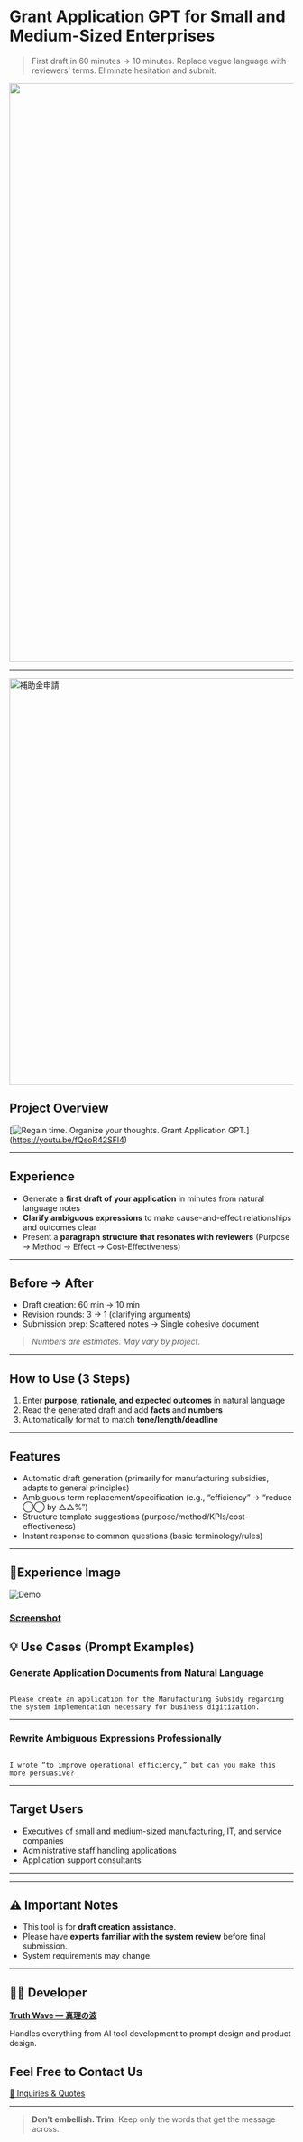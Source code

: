# Grant Application GPT for Small and Medium-Sized Enterprises

> First draft in 60 minutes → 10 minutes.
> Replace vague language with reviewers' terms.
> Eliminate hesitation and submit.

<p align="center">
<img width="1536" height="1024" alt="補助金申請 (2)" src="https://github.com/user-attachments/assets/dda992b8-bfa0-44da-b5b9-21dfc14f4c74" />
</p>

---
<img width="1280" height="720" alt="補助金申請" src="https://github.com/user-attachments/assets/8dcaed43-3bc8-4e5c-875b-4c55ccaff228" />

## Project Overview
[![Regain time. Organize your thoughts. Grant Application GPT.](https://github.com/user-attachments/assets/8dcaed43-3bc8-4e5c-875b-4c55ccaff228)] (https://youtu.be/fQsoR42SFl4)

---

## Experience

- Generate a **first draft of your application** in minutes from natural language notes
- **Clarify ambiguous expressions** to make cause-and-effect relationships and outcomes clear
- Present a **paragraph structure that resonates with reviewers** (Purpose → Method → Effect → Cost-Effectiveness)

---

## Before → After

- Draft creation: 60 min → 10 min
- Revision rounds: 3 → 1 (clarifying arguments)
- Submission prep: Scattered notes → Single cohesive document

> *Numbers are estimates. May vary by project.*

---

## How to Use (3 Steps)

1. Enter **purpose, rationale, and expected outcomes** in natural language<br>
2. Read the generated draft and add **facts** and **numbers**<br>
3. Automatically format to match **tone/length/deadline**

---

## Features
- Automatic draft generation (primarily for manufacturing subsidies, adapts to general principles)
- Ambiguous term replacement/specification (e.g., “efficiency” → “reduce ◯◯ by △△%”)
- Structure template suggestions (purpose/method/KPIs/cost-effectiveness)
- Instant response to common questions (basic terminology/rules)

---

## 📸Experience Image
![Demo](https://github.com/truthwave/SME-Grant-Application-GPT/blob/main/English/Materials/Demo%20Movie.gif)

### [Screenshot](https://github.com/truthwave/SME-Grant-Application-GPT/tree/main/English/Materials/Screenshot)

## 💡 Use Cases (Prompt Examples)

### Generate Application Documents from Natural Language

```

Please create an application for the Manufacturing Subsidy regarding the system implementation necessary for business digitization.

```

---

### Rewrite Ambiguous Expressions Professionally

```

I wrote “to improve operational efficiency,” but can you make this more persuasive?

```

---

## Target Users

- Executives of small and medium-sized manufacturing, IT, and service companies
- Administrative staff handling applications
- Application support consultants

---

---

## ⚠️ Important Notes

- This tool is for **draft creation assistance**.
- Please have **experts familiar with the system review** before final submission.
- System requirements may change.

---

## 👨‍💻 Developer

**[Truth Wave ― 真理の波](https://github.com/truthwave)**  

Handles everything from AI tool development to prompt design and product design.

## Feel Free to Contact Us
[📩 Inquiries & Quotes](mailto:realmadrid71214591@gmail.com)

---

> **Don't embellish. Trim.**
> Keep only the words that get the message across.
